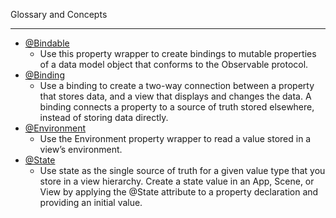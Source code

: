 Glossary and Concepts

- - - -

* [@Bindable](https://developer.apple.com/documentation/swiftui/bindable)
  * Use this property wrapper to create bindings to mutable properties of a data model object that conforms to the Observable protocol. 
* [@Binding](https://developer.apple.com/documentation/swiftui/binding)
  * Use a binding to create a two-way connection between a property that stores data, and a view that displays and changes the data. A binding connects a property to a source of truth stored elsewhere, instead of storing data directly.
* [@Environment](https://developer.apple.com/documentation/swiftui/environment)
  * Use the Environment property wrapper to read a value stored in a view’s environment.
* [@State](https://developer.apple.com/documentation/swiftui/state)
  * Use state as the single source of truth for a given value type that you store in a view hierarchy. Create a state value in an App, Scene, or View by applying the @State attribute to a property declaration and providing an initial value.
